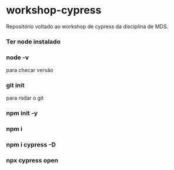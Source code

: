 # workshop-cypress
Repositório voltado ao workshop de cypress da disciplina de MDS.

### Ter node instalado

### node -v
 para checar versão
### git init
 para rodar o git
### npm init -y

### npm i
 
### npm i cypress -D

### npx cypress open
